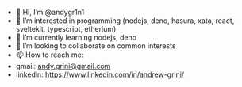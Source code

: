 - 👋 Hi, I’m @andygr1n1
- 👀 I’m interested in programming (nodejs, deno, hasura, xata, react, sveltekit, typescript, etherium)
- 🌱 I’m currently learning nodejs, deno
- 💞️ I’m looking to collaborate on common interests
- 📫 How to reach me:
- gmail: andy.grini@gmail.com
- linkedin: https://www.linkedin.com/in/andrew-grini/


